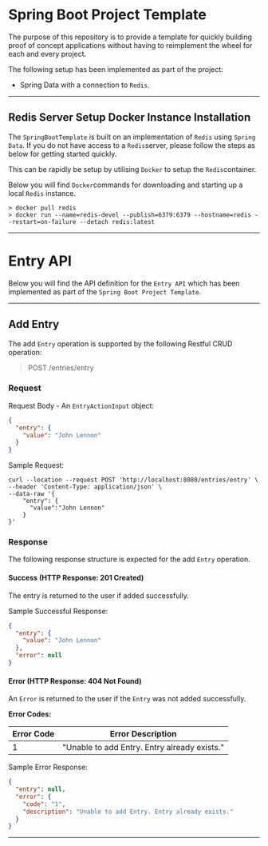 # Spring Boot Project Template

The purpose of this repository is to provide a template for quickly building proof of concept applications without
having to reimplement the wheel for each and every project.

The following setup has been implemented as part of the project:

* Spring Data with a connection to `Redis`.

---

## Redis Server Setup Docker Instance Installation

The `SpringBootTemplate` is built on an implementation of `Redis` using `Spring Data`. If you do not have access to
a `Redis`server, please follow the steps as below for getting started quickly.

This can be rapidly be setup by utilising `Docker` to setup the `Redis`container.

Below you will find `Docker`commands for downloading and starting up a local `Redis` instance.

```
> docker pull redis
> docker run --name=redis-devel --publish=6379:6379 --hostname=redis --restart=on-failure --detach redis:latest
```

---

# Entry API

Below you will find the API definition for the `Entry API` which has been implemented as part of
the `Spring Boot Project Template`.

---

## Add Entry

The add `Entry` operation is supported by the following Restful CRUD operation:
> POST /entries/entry

### Request

Request Body - An `EntryActionInput` object:
```json
{
  "entry": {
    "value": "John Lennon"
  }
}
```

Sample Request:
```shell
curl --location --request POST 'http://localhost:8080/entries/entry' \
--header 'Content-Type: application/json' \
--data-raw '{
    "entry": {
      "value":"John Lennon"
    }
}'
```

### Response

The following response structure is expected for the add `Entry` operation.

#### Success (HTTP Response: 201 Created)

The entry is returned to the user if added successfully.

Sample Successful Response:
```json
{
  "entry": {
    "value": "John Lennon"
  },
  "error": null
}
```

#### Error (HTTP Response: 404 Not Found)

An `Error` is returned to the user if the `Entry` was not added successfully.

**Error Codes:**

| Error Code    | Error Description           
| ------------- |-------------| 
| 1             | "Unable to add Entry. Entry already exists." |

Sample Error Response:
```json
{
  "entry": null,
  "error": {
    "code": "1",
    "description": "Unable to add Entry. Entry already exists."
  }
}
```

---